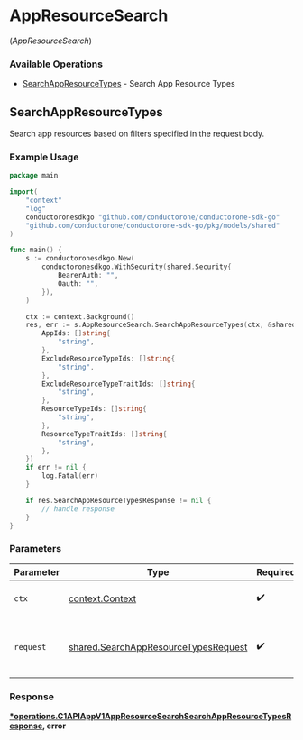 # AppResourceSearch
(*AppResourceSearch*)

### Available Operations

* [SearchAppResourceTypes](#searchappresourcetypes) - Search App Resource Types

## SearchAppResourceTypes

Search app resources based on filters specified in the request body.

### Example Usage

```go
package main

import(
	"context"
	"log"
	conductoronesdkgo "github.com/conductorone/conductorone-sdk-go"
	"github.com/conductorone/conductorone-sdk-go/pkg/models/shared"
)

func main() {
    s := conductoronesdkgo.New(
        conductoronesdkgo.WithSecurity(shared.Security{
            BearerAuth: "",
            Oauth: "",
        }),
    )

    ctx := context.Background()
    res, err := s.AppResourceSearch.SearchAppResourceTypes(ctx, &shared.SearchAppResourceTypesRequest{
        AppIds: []string{
            "string",
        },
        ExcludeResourceTypeIds: []string{
            "string",
        },
        ExcludeResourceTypeTraitIds: []string{
            "string",
        },
        ResourceTypeIds: []string{
            "string",
        },
        ResourceTypeTraitIds: []string{
            "string",
        },
    })
    if err != nil {
        log.Fatal(err)
    }

    if res.SearchAppResourceTypesResponse != nil {
        // handle response
    }
}
```

### Parameters

| Parameter                                                                                    | Type                                                                                         | Required                                                                                     | Description                                                                                  |
| -------------------------------------------------------------------------------------------- | -------------------------------------------------------------------------------------------- | -------------------------------------------------------------------------------------------- | -------------------------------------------------------------------------------------------- |
| `ctx`                                                                                        | [context.Context](https://pkg.go.dev/context#Context)                                        | :heavy_check_mark:                                                                           | The context to use for the request.                                                          |
| `request`                                                                                    | [shared.SearchAppResourceTypesRequest](../../models/shared/searchappresourcetypesrequest.md) | :heavy_check_mark:                                                                           | The request object to use for the request.                                                   |


### Response

**[*operations.C1APIAppV1AppResourceSearchSearchAppResourceTypesResponse](../../models/operations/c1apiappv1appresourcesearchsearchappresourcetypesresponse.md), error**

